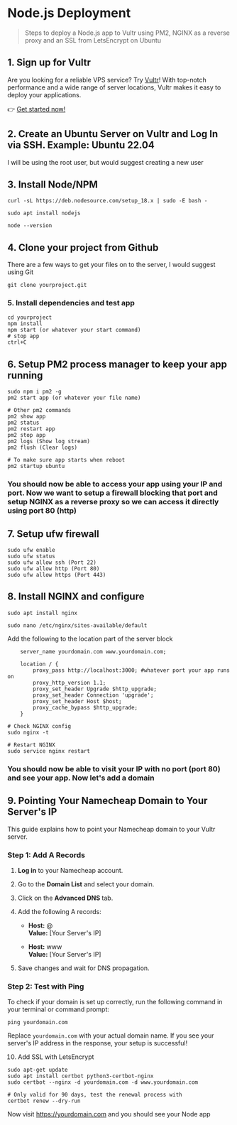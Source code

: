 # Node.js Deployment

> Steps to deploy a Node.js app to Vultr using PM2, NGINX as a reverse proxy and an SSL from LetsEncrypt on Ubuntu

## 1. Sign up for Vultr

Are you looking for a reliable VPS service? Try [Vultr](https://www.vultr.com/?ref=8218452)! With top-notch performance and a wide range of server locations, Vultr makes it easy to deploy your applications.

👉 [Get started now!](https://www.vultr.com/?ref=8218452)

## 2. Create an Ubuntu Server on Vultr and Log In via SSH. Example: Ubuntu 22.04

I will be using the root user, but would suggest creating a new user

## 3. Install Node/NPM
```
curl -sL https://deb.nodesource.com/setup_18.x | sudo -E bash -

sudo apt install nodejs

node --version
```

## 4. Clone your project from Github
There are a few ways to get your files on to the server, I would suggest using Git
```
git clone yourproject.git
```

### 5. Install dependencies and test app
```
cd yourproject
npm install
npm start (or whatever your start command)
# stop app
ctrl+C
```
## 6. Setup PM2 process manager to keep your app running
```
sudo npm i pm2 -g
pm2 start app (or whatever your file name)

# Other pm2 commands
pm2 show app
pm2 status
pm2 restart app
pm2 stop app
pm2 logs (Show log stream)
pm2 flush (Clear logs)

# To make sure app starts when reboot
pm2 startup ubuntu
```
### You should now be able to access your app using your IP and port. Now we want to setup a firewall blocking that port and setup NGINX as a reverse proxy so we can access it directly using port 80 (http)

## 7. Setup ufw firewall
```
sudo ufw enable
sudo ufw status
sudo ufw allow ssh (Port 22)
sudo ufw allow http (Port 80)
sudo ufw allow https (Port 443)
```

## 8. Install NGINX and configure
```
sudo apt install nginx

sudo nano /etc/nginx/sites-available/default
```
Add the following to the location part of the server block
```
    server_name yourdomain.com www.yourdomain.com;

    location / {
        proxy_pass http://localhost:3000; #whatever port your app runs on
        proxy_http_version 1.1;
        proxy_set_header Upgrade $http_upgrade;
        proxy_set_header Connection 'upgrade';
        proxy_set_header Host $host;
        proxy_cache_bypass $http_upgrade;
    }
```
```
# Check NGINX config
sudo nginx -t

# Restart NGINX
sudo service nginx restart
```

### You should now be able to visit your IP with no port (port 80) and see your app. Now let's add a domain

## 9. Pointing Your Namecheap Domain to Your Server's IP

This guide explains how to point your Namecheap domain to your Vultr server.

### Step 1: Add A Records

1. **Log in** to your Namecheap account.
2. Go to the **Domain List** and select your domain.
3. Click on the **Advanced DNS** tab.
4. Add the following A records:

   - **Host:** @  
     **Value:** [Your Server's IP]
   
   - **Host:** www  
     **Value:** [Your Server's IP]

5. Save changes and wait for DNS propagation.

### Step 2: Test with Ping

To check if your domain is set up correctly, run the following command in your terminal or command prompt:

```
ping yourdomain.com
```

Replace `yourdomain.com` with your actual domain name. If you see your server's IP address in the response, your setup is successful!

10. Add SSL with LetsEncrypt
```
sudo apt-get update
sudo apt install certbot python3-certbot-nginx
sudo certbot --nginx -d yourdomain.com -d www.yourdomain.com

# Only valid for 90 days, test the renewal process with
certbot renew --dry-run
```

Now visit https://yourdomain.com and you should see your Node app
